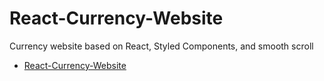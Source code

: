 # React-Currency-Website
Currency website based on React, Styled Components, and smooth scroll
- [React-Currency-Website](https://aicprog.github.io/React-Currency-Website/)
